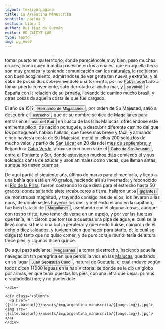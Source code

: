 ```yaml
---
layout: textoporpagina
title: La Argentina Manuscrita
subtitle: página 3
section: Libro I
author: Rui Díaz de Guzmán
editor: HD CAICYT LAB
type: texto
img: pg_0007
---
```


<div class="row">
	<div class="column">
		
<p>tomar puerto en su territorio, donde pareciéndole muy bien, puso muchas cruces, como quien tomaba posesión en los arenales, que en aquella tierra son muy grandes: y teniendo comunicación con los naturales, le recibieron con buen acogimiento, admirándose de ver gente tan nueva y extraña: y al cabo de pocos días sobreviniéndole una tormenta, por no haber acertado a tomar puerto conveniente, salió derrotado al ancho mar, y <button class="balloon" data-balloon-pos="up" data-balloon-length="large" data-balloon="Juan Díaz de Solís murió en el Río de la Plata, en 1516, cuando se acercó a la costa de lo que hoy es territorio uruguayo y fue atacado, junto a sus acompañantes, por nativos. Del ataque solo habría sobrevivido un joven grumete llamado Francisco del Puerto, quien sería uno de los lenguas destacados de la región cuando Sebastián Caboto arribó a ella en 1526.">se volvió</button> a España con la relación de su jornada, llevando de camino mucho brasil, y otras cosas de aquella costa de que fue cargado.</p>

<p>El año de 1519 <button class="balloon" data-balloon-pos="up" data-balloon-length="large" data-balloon="Fernando de Magallanes o Hernando de (Sabrosa, Portugal, 1480-Mactán, Filipinas, 27/04/1521), militar, marino y navegante portugués de linaje noble. Al servicio de Carlos I, descubrió el canal natural navegable que hoy recibe el nombre de estrecho de Magallanes. Fueron los primeros europeos que navegaron desde el océano Atlántico hasta el océano Pacífico, mar del Sur. En 1519 junto a Juan Sebastián Elcano se convertirían en los primeros en circunnavegar la Tierra, regresando a España en 1522.">Hernando de Magallanes</button>, por orden de Su Majestad, salió a descubrir el <a href="https://recogito.pelagios.org/document/wzqxhk0h3vpikm/part/1/edit#06115988-6c31-430f-854f-a9ca73c5b7da" target="_blank"><button class="balloon" data-balloon-pos="up" data-balloon-length="large" data-balloon="Refiere al Estrecho de Magallanes">estrecho</button></a>, que de su nombre se dice de Magallanes para entrar en el <button class="balloon" data-balloon-pos="up" data-balloon-length="large" data-balloon="Refiere al Océano Pacífico">mar del Sud</button> en busca de las <a href="https://recogito.pelagios.org/document/wzqxhk0h3vpikm/part/1/edit#d59f98d4-c7d0-4c0d-85ef-0bb32b4e4c44" target="_blank">Islas Malucas</a>, ofreciéndose este eminente piloto, de nación portugués, a descubrir diferente camino del que los portugueses habían hallado, que fuese más breve y fácil; y armando cinco navíos a costa de Su Majestad, metió en ellos 200 soldados de mucho valor, y partió de <a href="https://recogito.pelagios.org/document/wzqxhk0h3vpikm/part/1/edit#d9115dd4-0bde-4fed-a132-bcb29837bccb" target="_blank">San Lúcar</a> en 20 días del mes de septiembre; y llegando a <a href="https://recogito.pelagios.org/document/wzqxhk0h3vpikm/part/1/edit#6aee7090-e700-4b7a-aaea-bf5a7743a99b" target="_blank">Cabo Verde</a>, atravesó con buen viaje el <a href="https://recogito.pelagios.org/document/wzqxhk0h3vpikm/part/1/edit#2c5f4b00-f6db-468a-abfb-271adee06910" target="_blank"><button class="balloon" data-balloon-pos="up" data-balloon-length="large" data-balloon="Santo Agostinho, Cabo de Consolación, Pernambuco, Brasil">Cabo de San Agustín</button></a>, entre el Poniente y Sur, donde estuvieron muchos días comiendo él y sus soldados cañas de azúcar y unos animales como vacas, que llaman antas, aunque no tienen cuernos.</p>

<p>De aquí partió el siguiente año, último de marzo para el mediodía, y llegó a una bahía que está en 40 grados, haciendo allí su invernada; y reconocido el <a href="https://recogito.pelagios.org/document/wzqxhk0h3vpikm/part/1/edit#6361ac76-b905-4f84-9f47-f01bdc314536" target="_blank">Río de la Plata</a>, fueron costeando lo que dista para el estrecho hasta 50 grados, donde saltando siete arcabuceros a tierra, hallaron unos <button class="balloon" data-balloon-pos="up" data-balloon-length="large" data-balloon="Esta referencia aparece en el diario de viaje del caballero Vicentino Antonio Pigafetta (1490-1534), quien origina el poderoso mito del gigantismo de los habitantes de la Patagonia, que se discutiría hasta entrado el siglo XVIII.">gigantes</button> de monstruosa magnitud, y trayendo consigo tres de ellos, los llevaron a las naos, de donde se les huyeron los dos; y metiendo el uno en la capitana, fue bien tratado de <button class="balloon" data-balloon-pos="up" data-balloon-length="large" data-balloon="Fernando de Magallanes o Hernando de (Sabrosa, Portugal, 1480-Mactán, Filipinas, 27/04/1521), militar, marino y navegante portugués de linaje noble. Al servicio de Carlos I, descubrió el canal natural navegable que hoy recibe el nombre de estrecho de Magallanes. Fueron los primeros europeos que navegaron desde el océano Atlántico hasta el océano Pacífico, mar del Sur. En 1519 junto a Juan Sebastián Elcano se convertirían en los primeros en circunnavegar la Tierra, regresando a España en 1522.">Magallanes</button>, asentando con él algunas cosas, aunque con rostro triste; tuvo temor de verse en un espejo, y por ver las fuerzas que tenía, le hicieron que tomase a cuestas una pipa de agua, el cual se la llevó como si fuera una botija perulera: y queriendo huirse, cargaron de él ocho o diez soldados, y tuvieron bien que hacer para atarlo, de lo cual se disgustó tanto que no quiso comer, y de puro coraje murió: tenía de altura trece pies, y algunos dicen quince.</p> 

<p>De aquí pasó adelante <button class="balloon" data-balloon-pos="up" data-balloon-length="large" data-balloon="Fernando de Magallanes o Hernando de (Sabrosa, Portugal, 1480-Mactán, Filipinas, 27/04/1521), militar, marino y navegante portugués de linaje noble. Al servicio de Carlos I, descubrió el canal natural navegable que hoy recibe el nombre de estrecho de Magallanes. Fueron los primeros europeos que navegaron desde el océano Atlántico hasta el océano Pacífico, mar del Sur. En 1519 junto a Juan Sebastián Elcano se convertirían en los primeros en circunnavegar la Tierra, regresando a España en 1522.">Magallanes</button> a tomar el estrecho, haciendo aquella navegación tan peregrina en que perdió la vida en las <a href="https://recogito.pelagios.org/document/wzqxhk0h3vpikm/part/1/edit#4d69a7ad-0cec-4664-8ca0-ac33d96c3c61" target="_blank">Malucas</a>, quedando en su lugar <button class="balloon" data-balloon-pos="up" data-balloon-length="large" data-balloon="Juan Sebastián Elcano, de Elcano, del Cano o de El Cano (Guetaria, 1476-océano Pacífico, 4/08/1526), marino español que completó la primera vuelta a la Tierra en la Expedición de Magallanes-Elcano, quedó al frente de la expedición tras la muerte de Fernando de Magallanes. Participó del frustrado intento de una segunda circunnavegación bajo el mando del comendador Fray Francisco José García Jofre de Loaísa (1490-1526). Elcano, que comandaba una nave, murió ahogado al naufragar cerca del Estrecho.">Juan Sebastián Cano</button>, natural de <a href="https://recogito.pelagios.org/document/wzqxhk0h3vpikm/part/1/edit#6fb3ee42-b17e-458d-a179-63a354a6aba5" target="_blank">Guetaria</a>, el cual anduvo según todos dicen 14000 leguas en la nao Victoria: de donde se le dio un globo por armas, en que tenía puestos los pies, con una letra que decía: primus circumdedisti me; y no pudiéndole</p>

	</div>

	<div class="column">
	  <a href="{{site.baseurl}}/assets/img/argentina_manuscrita/{{page.img}}.jpg"><img src="{{site.baseurl}}/assets/img/argentina_manuscrita/{{page.img}}.jpg"></a>
	</div>

</div> 